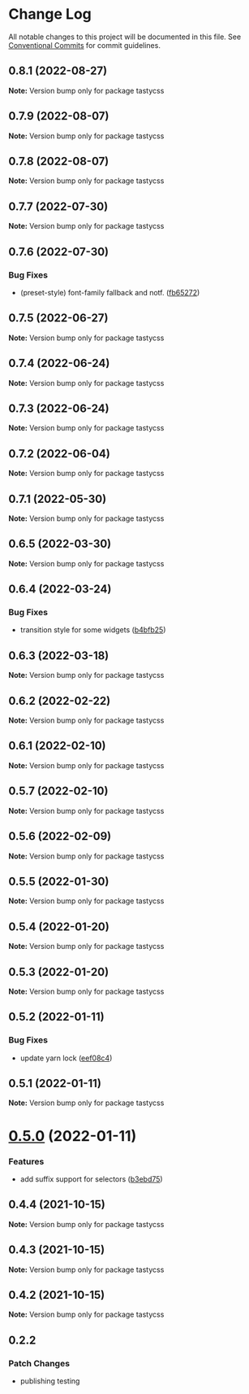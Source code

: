# Change Log

All notable changes to this project will be documented in this file.
See [Conventional Commits](https://conventionalcommits.org) for commit guidelines.

## 0.8.1 (2022-08-27)

**Note:** Version bump only for package tastycss

## 0.7.9 (2022-08-07)

**Note:** Version bump only for package tastycss

## 0.7.8 (2022-08-07)

**Note:** Version bump only for package tastycss

## 0.7.7 (2022-07-30)

**Note:** Version bump only for package tastycss

## 0.7.6 (2022-07-30)

### Bug Fixes

- (preset-style) font-family fallback and notf. ([fb65272](https://github.com/OutpostHQ/tatsy/commit/fb652720514e75331638be980c85d3cc5f49614b))

## 0.7.5 (2022-06-27)

**Note:** Version bump only for package tastycss

## 0.7.4 (2022-06-24)

**Note:** Version bump only for package tastycss

## 0.7.3 (2022-06-24)

**Note:** Version bump only for package tastycss

## 0.7.2 (2022-06-04)

**Note:** Version bump only for package tastycss

## 0.7.1 (2022-05-30)

**Note:** Version bump only for package tastycss

## 0.6.5 (2022-03-30)

**Note:** Version bump only for package tastycss

## 0.6.4 (2022-03-24)

### Bug Fixes

- transition style for some widgets ([b4bfb25](https://github.com/OutpostHQ/tatsy/commit/b4bfb25f989e693374a63dea3e074c2d657efadb))

## 0.6.3 (2022-03-18)

**Note:** Version bump only for package tastycss

## 0.6.2 (2022-02-22)

**Note:** Version bump only for package tastycss

## 0.6.1 (2022-02-10)

**Note:** Version bump only for package tastycss

## 0.5.7 (2022-02-10)

**Note:** Version bump only for package tastycss

## 0.5.6 (2022-02-09)

**Note:** Version bump only for package tastycss

## 0.5.5 (2022-01-30)

**Note:** Version bump only for package tastycss

## 0.5.4 (2022-01-20)

**Note:** Version bump only for package tastycss

## 0.5.3 (2022-01-20)

**Note:** Version bump only for package tastycss

## 0.5.2 (2022-01-11)

### Bug Fixes

- update yarn lock ([eef08c4](https://github.com/OutpostHQ/tatsy/commit/eef08c497e09376966846079465459fc9efa6603))

## 0.5.1 (2022-01-11)

**Note:** Version bump only for package tastycss

# [0.5.0](https://github.com/OutpostHQ/tatsy/compare/v0.4.4...v0.5.0) (2022-01-11)

### Features

- add suffix support for selectors ([b3ebd75](https://github.com/OutpostHQ/tatsy/commit/b3ebd75cefc25ff4325fc72e01db51687bbb1476))

## 0.4.4 (2021-10-15)

**Note:** Version bump only for package tastycss

## 0.4.3 (2021-10-15)

**Note:** Version bump only for package tastycss

## 0.4.2 (2021-10-15)

**Note:** Version bump only for package tastycss

## 0.2.2

### Patch Changes

- publishing testing
